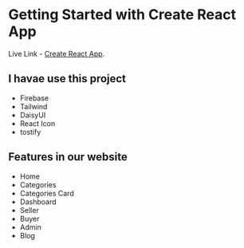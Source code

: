 # Getting Started with Create React App

Live Link - [Create React App](https://wedding-photoservices.netlify.app).

## I havae use this project

- Firebase
- Tailwind
- DaisyUI
- React Icon
- tostify

## Features in our website

- Home
- Categories
- Categories Card
- Dashboard
- Seller
- Buyer
- Admin
- Blog
